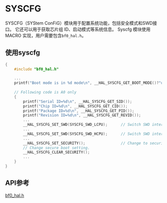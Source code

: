 # SYSCFG

SYSCFG（SYStem ConFiG）模块用于配置系统功能，包括安全模式和SWD接口。 它还可以用于获取芯片组 ID、启动模式等系统信息。 Syscfg 模块使用 MACRO 实现，用户需要包含`bf0_hal.h`。

## 使用syscfg

```c
{
    #include "bf0_hal.h"
    
    ...
    printf("Boot mode is in %d mode\n", __HAL_SYSCFG_GET_BOOT_MODE()?"uart loop":"normal");
    
    // Following code is A0 only
    {
        printf("Serial ID=%d\n", __HAL_SYSCFG_GET_SID());
        printf("Chip ID=%d\n", __HAL_SYSCFG_GET_CID());
        printf("Package ID=%d\n", __HAL_SYSCFG_GET_PID());    
        printf("Revision ID=%d\n", __HAL_SYSCFG_GET_REVID());
        ...
        __HAL_SYSCFG_SET_SWD(SYSCFG_SWD_LCPU);      // Switch SWD interface to LCPU Core
        ...
        __HAL_SYSCFG_SET_SWD(SYSCFG_SWD_HCPU);      // Switch SWD interface to HCPU Core
        ...
        __HAL_SYSCFG_SET_SECURITY();                // Change to security mode, used in secure boot
        // Change secure boot setting.
        __HAL_SYSCFG_CLEAR_SECURITY();
        ...
    }
}    
```

## API参考
[bf0_hal.h](hal-syscfg)

